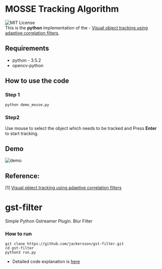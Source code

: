 # MOSSE Tracking Algorithm
![MIT License](https://img.shields.io/badge/license-MIT-blue.svg)   
This is the **python** implementation of the - [Visual object tracking using adaptive correlation filters](https://ieeexplore.ieee.org/document/5539960/).

## Requirements
- python - 3.5.2
- opencv-python

## How to use the code
### Step 1
```bash
python demo_mosse.py 

```
### Step2
Use mouse to select the object which needs to be tracked and Press **Enter** to start tracking.

## Demo
![demo](https://github.com/TianhongDai/MOSSE_Object_Tracking/blob/master/examples/surfer.gif)

## Reference:
[1] [Visual object tracking using adaptive correlation filters](https://ieeexplore.ieee.org/document/5539960/)

# gst-filter
Simple Python Gstreamer Plugin. Blur Filter

### How to run

    git clone https://github.com/jackersson/gst-filter.git
    cd gst-filter
    python3 run.py

- Detailed code explanation is [here](http://lifestyletransfer.com/how-to-create-simple-blurfilter-with-gstreamer-in-python-using-opencv/)